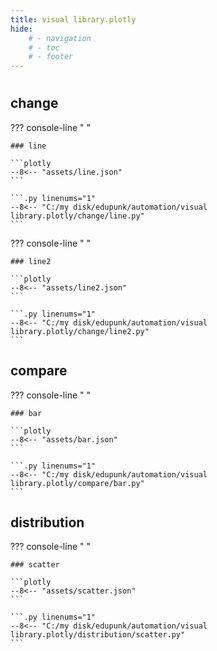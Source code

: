 ```yaml
---
title: visual library.plotly
hide:
	# - navigation
	# - toc
	# - footer
---
```


<h1 style="padding:0 margin-top:0px"></h1>

## change

??? console-line "&nbsp;"

	### line

	```plotly
	--8<-- "assets/line.json"
	```

	```.py linenums="1"
	--8<-- "C:/my disk/edupunk/automation/visual library.plotly/change/line.py"
	```

??? console-line "&nbsp;"

	### line2

	```plotly
	--8<-- "assets/line2.json"
	```

	```.py linenums="1"
	--8<-- "C:/my disk/edupunk/automation/visual library.plotly/change/line2.py"
	```



## compare

??? console-line "&nbsp;"

	### bar

	```plotly
	--8<-- "assets/bar.json"
	```

	```.py linenums="1"
	--8<-- "C:/my disk/edupunk/automation/visual library.plotly/compare/bar.py"
	```



## distribution

??? console-line "&nbsp;"

	### scatter

	```plotly
	--8<-- "assets/scatter.json"
	```

	```.py linenums="1"
	--8<-- "C:/my disk/edupunk/automation/visual library.plotly/distribution/scatter.py"
	```

